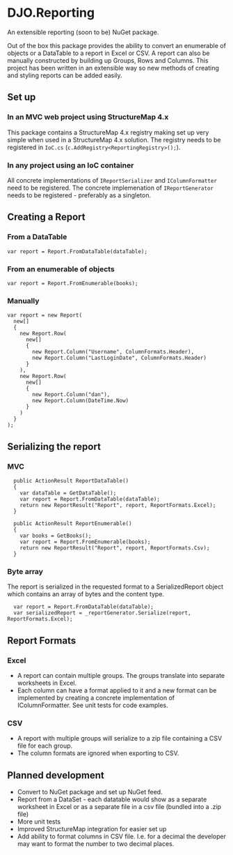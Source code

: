 # DJO.Reporting

An extensible reporting (soon to be) NuGet package. 

Out of the box this package provides the ability to convert an enumerable of objects or a DataTable to a report in Excel or CSV.
A report can also be manually constructed by building up Groups, Rows and Columns.
This project has been written in an extensible way so new methods of creating and styling reports can be added easily.

## Set up

### In an MVC web project using StructureMap 4.x
This package contains a StructureMap 4.x registry making set up very simple when used in a StructureMap 4.x solution.
The registry needs to be registered in `IoC.cs` (`c.AddRegistry<ReportingRegistry>();`).

### In any project using an IoC container
All concrete implementations of `IReportSerializer` and `IColumnFormatter` need to be registered.
The concrete implemenation of `IReportGenerator` needs to be registered - preferably as a singleton.

## Creating a Report

### From a DataTable
`var report = Report.FromDataTable(dataTable);`

### From an enumerable of objects
`var report = Report.FromEnumerable(books);`

### Manually
```
var report = new Report(
  new[] 
  {
    new Report.Row(
      new[] 
      {
        new Report.Column("Username", ColumnFormats.Header),
        new Report.Column("LastLoginDate", ColumnFormats.Header)
      }    
    ),
    new Report.Row(
      new[] 
      {
        new Report.Column("dan"),
        new Report.Column(DateTime.Now)
      }    
    )
  }
);
```

## Serializing the report
### MVC
```
  public ActionResult ReportDataTable()
  {
    var dataTable = GetDataTable();
    var report = Report.FromDataTable(dataTable);
    return new ReportResult("Report", report, ReportFormats.Excel);
  }
  
  public ActionResult ReportEnumerable()
  {
    var books = GetBooks();
    var report = Report.FromEnumerable(books);
    return new ReportResult("Report", report, ReportFormats.Csv);
  }
```
### Byte array
The report is serialized in the requested format to a SerializedReport object which contains an array of bytes and the content type.
```
  var report = Report.FromDataTable(dataTable);
  var serializedReport = _reportGenerator.Serialize(report, ReportFormats.Excel);
```


## Report Formats

### Excel
* A report can contain multiple groups. The groups translate into separate worksheets in Excel.
* Each column can have a format applied to it and a new format can be implemented by creating a concrete implementation of IColumnFormatter. 
  See unit tests for code examples.

### CSV
* A report with multiple groups will serialize to a zip file containing a CSV file for each group.
* The column formats are ignored when exporting to CSV.

## Planned development
* Convert to NuGet package and set up NuGet feed.
* Report from a DataSet - each datatable would show as a separate worksheet in Excel or as a separate file in a csv file (bundled into a .zip file)
* More unit tests
* Improved StructureMap integration for easier set up
* Add ability to format columns in CSV file. I.e. for a decimal the developer may want to format the number to two decimal places.
